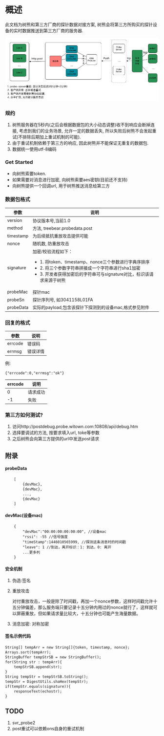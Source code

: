 # 概述
此文档为树熊和第三方厂商的探针数据对接方案, 树熊会将第三方所购买的探针设备的实时数据推送到第三方厂商的服务器.

![image](img/probe-message-post.jpg) 


### 规约
1. 树熊服务器在5秒内(之后会根据数据包的大小动态调整)收不到响应会断掉连接, 考虑到我们的业务场景, 允许一定的数据丢失, 所以失败后树熊不会发起重试(不排除后期加上重试机制的可能).
2. 由于重试机制依赖于第三方的响应, 因此树熊并不能保证无重复的数据包.
3. 数据统一使用utf-8编码

### Get Started
* 向树熊索要token.
* 如果需要对消息进行加密, 向树熊索要aes密钥(目前还不支持)
* 向树熊提供一个回调url, 用于树熊推送消息给第三方

### 数据包格式
|参数|说明|
|---|----|
|version|协议版本号,当前1.0|
|method|方法, treebear.probedata.post|
|timestamp| 为后续抵抗重放攻击提供可能|
|nonce| 随机数, 防重放攻击|
|signature|加密/校验流程如下：<ul><li>1. 将token、timestamp、nonce三个参数进行字典序排序</li><li>2. 将三个参数字符串拼接成一个字符串进行sha1加密</li><li>3. 开发者获得加密后的字符串可与signature对比，标识该请求来源于树熊</li></ul>|
|probeMac|探针mac|
|probeSn|探针序列号, 如3041158L01FA|
|probeData|实际的payload,包含该探针下探测到的设备mac,格式参见附件|

### 回复的格式
|参数|说明|
|---|---|
|errcode|错误码|
|errmsg|错误详情|

例:
```
{"errcode":0,"errmsg":"ok"}
```

|errcode|说明|
|-------|------|
|0|请求成功|
|-1|失败|



### 第三方如何测试?

1. 访问http://postdebug.probe.witown.com:10808/api/debug.htm
2. 选择要调试的方法, 按要求填入url, toke等参数
3. 之后树熊会向第三方提供的url中发送post请求
	

## 附录
#### probeData

```
	[
		{devMac},
		{devMac},
		...,
		{devMac}
	]
```

#### devMac(设备mac)


``` 
	{
		"devMac":"00:00:00:00:00:00", //设备mac
		"rssi": -55 //信号强度
		"timeStamp":1446010565999, //探测这条消息时的时间戳
		"leave": 1 //到达，离开标识：1: 到达，0: 离开
		...更多列
	}
```

#### 安全机制
1. 伪造:签名
2. 重放攻击
    
    对付重放攻击，一般是除了时间戳，再加一个nonce参数，这样时间戳允许十五分钟偏差，那么服务端只要记录十五分钟内用过的nonce就行了，这样就可以屏蔽重放，但如果请求量比较大，十五分钟也可能产生海量数据。
3. 消息加密: 对称加密


#### 签名示例代码
	String[] tempArr = new String[]{token, timestamp, nonce};
	Arrays.sort(tempArr);
	StringBuffer tempStrSB = new StringBuffer();
    for(String str : tempArr){
    	tempStrSB.append(str);
    }
    String tempStr = tempStrSB.toString();
    tempStr = DigestUtils.shaHex(tempStr);
    if(tempStr.equals(signature)){
        responseText(echostr);
    }
    

## TODO
1. svr_probe2
2. post重试可以依赖ons自身的重试机制
